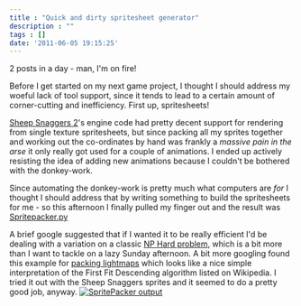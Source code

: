 ```yaml
---
title : "Quick and dirty spritesheet generator"
description : ""
tags : []
date: '2011-06-05 19:15:25'
---
```


2 posts in a day - man, I'm on fire!

Before I get started on my next game project, I thought I should address my woeful lack of tool support, since it tends to lead to a certain amount of corner-cutting and inefficiency. First up, spritesheets!

[Sheep Snaggers 2](/content/sheep-snaggers-2)'s engine code had pretty decent support for rendering from single texture spritesheets, but since packing all my sprites together and working out the co-ordinates by hand was frankly a <em>massive pain in the arse</em> it only really got used for a couple of animations. I ended up actively resisting the idea of adding new animations because I couldn't be bothered with the donkey-work.

Since automating the donkey-work is pretty much what computers are <em>for</em> I thought I should address that by writing something to build the spritesheets for me - so this afternoon I finally pulled my finger out and the result was [Spritepacker.py](/content/spritepackerpy)

A brief google suggested that if I wanted it to be really efficient I'd be dealing with a variation on a classic <a href="http://en.wikipedia.org/wiki/Bin_packing_problem">NP Hard problem</a>, which is a bit more than I want to tackle on a lazy Sunday afternoon. A bit more googling found this example for <a href="http://www.blackpawn.com/texts/lightmaps/default.html">packing lightmaps</a> which looks like a nice simple interpretation of the First Fit Descending algorithm listed on Wikipedia. I tried it out with the Sheep Snaggers sprites and it seemed to do a pretty good job, anyway.
<a href="http://s24.photobucket.com/albums/c12/b33rman/gamedev/?action=view&amp;current=texture.png" target="_blank"><img src="http://i24.photobucket.com/albums/c12/b33rman/gamedev/texture.png" border="0" alt="SpritePacker output"></a>

<!--more-->